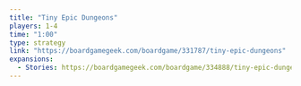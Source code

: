 ```yaml
---
title: "Tiny Epic Dungeons"
players: 1-4
time: "1:00"
type: strategy
link: "https://boardgamegeek.com/boardgame/331787/tiny-epic-dungeons"
expansions:
  - Stories: https://boardgamegeek.com/boardgame/334888/tiny-epic-dungeons-stories
---
```

